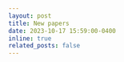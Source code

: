 ```yaml
---
layout: post
title: New papers
date: 2023-10-17 15:59:00-0400
inline: true
related_posts: false
---
```


<!-- Paper is accepted in The 12th International Symposium on Information and Communication Technology (SOICT 2023), Ho Chi Minh City, Vietnam, Dec 7-8, 2023.  


- Nhat Truong Pham, Le Thi Phan, Duc Ngoc Minh Dang, and Balachandran Manavalan, *“SER-Fuse: An Emotion Recognition Application Utilizing Multi-Modal, Multi-Lingual, and Multi-Feature Fusion”*, [The 12th International Symposium on Information and Communication Technology (SOICT 2023)](https://soict.org/), Dec 7-8, 2023   -->
